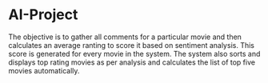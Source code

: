 # AI-Project
The objective is to gather all comments for a particular movie and then calculates an average ranting to score it based on sentiment analysis. This score is generated for every movie in the system. The system also sorts and displays top rating movies as per analysis and calculates the list of top five movies automatically.
